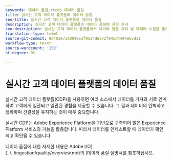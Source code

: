 ```yaml
---
keywords: 데이터 품질;rtcdp 데이터 품질
title: 실시간 고객 데이터 플랫폼의 데이터 품질
seo-title: 실시간 고객 데이터 플랫폼의 데이터 품질
description: 실시간 고객 데이터 플랫폼의 데이터 품질에 관한 문서
seo-description: 실시간 고객 데이터 플랫폼에서 데이터 일괄 처리 및 데이터 수집을 통해 데이터 품질이 작동하는 방식을 설명하는 문서
translation-type: tm+mt
source-git-commit: 8d403e73a804953f9584d6a72f945d4444e65d11
workflow-type: tm+mt
source-wordcount: '150'
ht-degree: 0%

---
```



# 실시간 고객 데이터 플랫폼의 데이터 품질

실시간 고객 데이터 플랫폼(CDP)을 사용하면 여러 소스에서 데이터를 가져와 서로 연계하여 고객에게 일관되고 일관된 경험을 제공할 수 있습니다. 그 결과 데이터의 완벽하고 정확하며 간결성을 유지하는 것이 매우 중요합니다.

실시간 CDP는 Adobe Experience Platform을 기반으로 구축되어 많은 Experience Platform 서비스와 기능을 활용합니다. 따라서 데이터를 인제스트할 때 데이터가 확인되고 확인될 수 있습니다.

데이터 품질에 대한 자세한 내용은 Adobe I/O](../../ingestion/quality/overview.md)의 [데이터 품질 설명서를 참조하십시오.